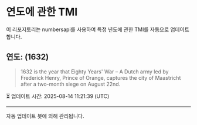 
# 연도에 관한 TMI

이 리포지토리는 numbersapi를 사용하여 특정 년도에 관한 TMI를 자동으로 업데이트합니다.

## 연도: (1632)
> 1632 is the year that Eighty Years' War – A Dutch army led by Frederick Henry, Prince of Orange, captures the city of Maastricht after a two-month siege on August 22nd.

⏳ 업데이트 시간: 2025-08-14 11:21:39 (UTC)

---
자동 업데이트 봇에 의해 관리됩니다.
